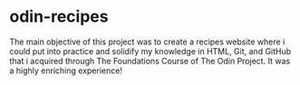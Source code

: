 # odin-recipes
The main objective of this project was to create a recipes website where i could put into practice and solidify my knowledge in HTML, Git, and GitHub that i acquired through The Foundations Course of The Odin Project. It was a highly enriching experience!